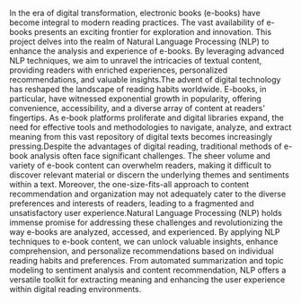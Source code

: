 In the era of digital transformation, electronic books (e-books) have become integral to modern reading practices. The vast availability of e-books presents an exciting frontier for exploration and innovation. This project delves into the realm of Natural Language Processing (NLP) to enhance the analysis and experience of e-books. By leveraging advanced NLP techniques, we aim to unravel the intricacies of textual content, providing readers with enriched experiences, personalized recommendations, and valuable insights.The advent of digital technology has reshaped the landscape of reading habits worldwide. E-books, in particular, have witnessed exponential growth in popularity, offering convenience, accessibility, and a diverse array of content at readers' fingertips. As e-book platforms proliferate and digital libraries expand, the need for effective tools and methodologies to navigate, analyze, and extract meaning from this vast repository of digital texts becomes increasingly pressing.Despite the advantages of digital reading, traditional methods of e-book analysis often face significant challenges. The sheer volume and variety of e-book content can overwhelm readers, making it difficult to discover relevant material or discern the underlying themes and sentiments within a text. Moreover, the one-size-fits-all approach to content recommendation and organization may not adequately cater to the diverse preferences and interests of readers, leading to a fragmented and unsatisfactory user experience.Natural Language Processing (NLP) holds immense promise for addressing these challenges and revolutionizing the way e-books are analyzed, accessed, and experienced. By applying NLP techniques to e-book content, we can unlock valuable insights, enhance comprehension, and personalize recommendations based on individual reading habits and preferences. From automated summarization and topic modeling to sentiment analysis and content recommendation, NLP offers a versatile toolkit for extracting meaning and enhancing the user experience within digital reading environments.
 
